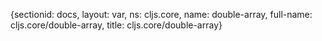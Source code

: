 {sectionid: docs, layout: var, ns: cljs.core, name: double-array, full-name: cljs.core/double-array,
  title: cljs.core/double-array}
